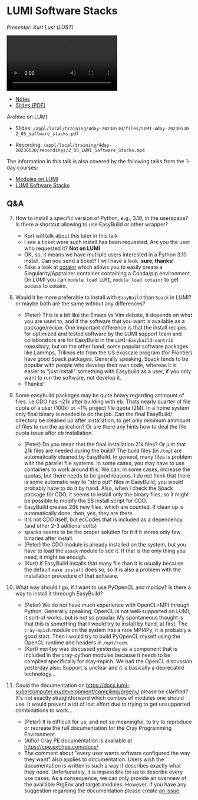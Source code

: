 # LUMI Software Stacks

*Presenter: Kurt Lust (LUST)*

<video src="https://462000265.lumidata.eu/4day-20230530/recordings/2_05_LUMI_Software_Stacks.mp4" controls="controls">
</video>

-   [Notes](notes_2_05_LUMI_Software_Stacks.md)
-   [Slides (PDF)](https://462000265.lumidata.eu/4day-20230530/files/LUMI-4day-20230530-2_05_software_stacks.pdf)

Archive on LUMI:

-   Slides: `/appl/local/training/4day-20230530/files/LUMI-4day-20230530-2_05_software_stacks.pdf`

-   Recording: `/appl/local/training/4day-20230530/recordings/2_05_LUMI_Software_Stacks.mp4`

The information in this talk is also covered by the following talks from the 1-day courses:

-   [Modules on LUMI](../1day-20230509/video_03_Modules_on_LUMI.md)
-   [LUMI Software Stacks](../1day-20230509/video_04_LUMI_Software_Stacks.md)


## Q&A


7. How to install a specific version of Python, e.g., 3.10, in the userspace? Is there a shortcut allowing to use EasyBuild or other wrapper?
    - Kurt will talk about this later in this talk
    - I see a ticket were such install has been requested. Are you the user who requested it? **Not on LUMI**
    - OK, so, it means we have mutliple users interested in a Python 3.10 install. Can you send a ticket? I will have a look. **sure, thanks!**
    - Take a look at [cotainr](https://cotainr.readthedocs.io/en/latest/) which allows you to easily create a Singularity/Apptainer container containing a Conda/pip environment. On LUMI you can `module load LUMI`, `module load cotainr` to get access to cotainr.

8. Would it be more preferable to install with `EasyBuild` than `Spack` in LUMI? or maybe both are the same without any differences?

    - (Peter) This is a bit like the Emacs vs Vim debate, it depends on what you are used to, and if the software that you want is available as a package/recipe. One important difference is that the install recipes for optimized and tested software by the LUMI support team and collaborators are for EasyBuild in the `LUMI-Easybuild-contrib` repository, but on the other hand, some popular software packages like Lammps, Trilinos etc from the US exascale program (for Frontier) have good Spack packages. Generally speaking, Spack tends to be popular with people who develop their own code, whereas it is easier to "just install" something with Easybuild as a user, if you only want to run the software, not develop it.
    - Thanks!

9. Some easybuild packages may be quite heavy regarding ammount of files.  i.e CDO has ~21k  after building with eb.   Thats nearly quarter of file quota of a user (100k) or ~1% project  file quota (2M). In a home system only final binary is needed to do the job.  Can the final EasyBuild/   directory be cleaned up after installation, to get only minimum ammount of files to run the aplication? Or are there any hints how to deal the file quota issue after eb installation.  

    - (Peter) Do you mean that the final installation 21k files? Or just that 21k files are needed during the build? The build files (in `/tmp`) are automatically cleaned by EasyBuild. In general, many files is problem with the parallel file systems. In some cases, you may have to use containers to work around this. We can, in some cases, increase the quotas, but there needs to be good reasons. I do not think that there is some automatic way to "strip out" files in EasyBuild, you would probably have to do it by hand. Also, when I check the Spack package for CDO, it seems to install only the binary files, so it might be possible to modify the EB install script for CDO. 
    - EasyBuild creates 20k new files, which are counted. If clean up is automatically done, then, yes, they are there.
    - It's not CDO itself, but ecCodes that is included as a dependency. (and other 2-3 aditional softs)
    - spacks seems to be the proper solution for it  if it stores only few binaries after install.
    - (Peter) the CDO module is already installed on the system, but you have to load the `spack` module to see it. If that is the only thing you need, it might be enough.
    - (Kurt) If EasyBuild installs that many file than it is usually because the default `make install` does so, so it is also a problem with the installation procedure of that software.

10. What way should I go, if I want to use PyOpenCL and mpi4py? Is there a way to install it threough EasyBuild?

    - (Peter) We do not have much experience with OpenCL+MPI through Python. Generally speaking, OpenCL is not well-supported on LUMI, it sort-of works, but is not so popular. My spontaneous thought is that this is something that I would try to install by hand, at first. The `cray-mpich` module on the system has a nice MPI4Py, it is probably a good start. Then I would try to build PyOpenCL myself using the OpenCL runtime and headers in `/opt/rocm`.
    - (Kurt) mpi4py was discussed yesterday as a component that is included in the cray-python modules because it needs to be compiled specifically for cray-mpich. We had the OpenCL discussion yesterday also: Support is unclear and it is basically a deprecated technology...

11. Could the documentation on https://docs.lumi-supercomputer.eu/development/compiling/prgenv/ please be clarified? It's not exactly straightforward which combos of modules one should use. It would prevent a lot of lost effort due to trying to get unsupported combinations to work...

    - (Peter) It is difficult for us, and not so meaningful, to try to reproduce or recreate the full documentation for the Cray Programming Environment.
    - (Alfio) Cray PE documentation is available at https://cpe.ext.hpe.com/docs/
    - The comment about "every user wants software configured the way they want" also applies to documentation. Users wish the documentation is written is such a way it describes exactly what they need. Unfortunately, it is impossible for us to describe every use cases. As a consequence, we can only provide an overview of the available PrgEnv and target modules. However, if you have any suggestion regarding the documentation please create [an issue](https://github.com/Lumi-supercomputer/lumi-userguide/issues). 
  
  

